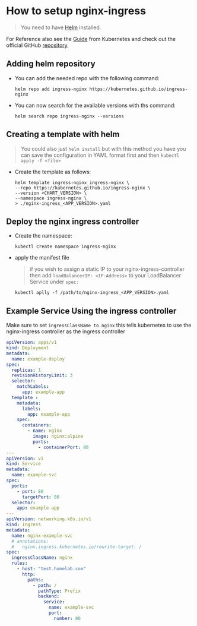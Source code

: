 # How to setup nginx-ingress
> You need to have [Helm](./helm_setup.md) installed.

For Reference also see the [Guide](https://kubernetes.github.io/ingress-nginx/deploy/) from Kubernetes and check out the official GitHub [repository](https://github.com/kubernetes/ingress-nginx).

## Adding helm repository
- You can add the needed repo with the following command:
    ```
    helm repo add ingress-nginx https://kubernetes.github.io/ingress-nginx
    ```
- You can now search for the available versions with ths command:
    ```
    helm search repo ingress-nginx --versions
    ```
    

## Creating a template with helm
> You could also just `helm install` but with this method you have you can save the configuration in YAML format first and then `kubectl apply -f <file>`

- Create the template as follows:
    ```
    helm template ingress-nginx ingress-nginx \
    --repo https://kubernetes.github.io/ingress-nginx \
    --version <CHART_VERSION> \
    --namespace ingress-nginx \
    > ./nginx-ingress_<APP_VERSION>.yaml
    ```

## Deploy the nginx ingress controller
- Create the namespace:
    ```
    kubectl create namespace ingress-nginx
    ```
- apply the manifest file
    > if you wish to assign a static IP to your nginx-ingress-controller then add `loadBalancerIP: <IP-Address>` to your LoadBalancer Service under `spec:`
    ```
    kubectl aplly -f /path/to/nginx-ingress_<APP_VERSION>.yaml
    ```

## Example Service Using the ingress controller
Make sure to set `ingressClassName to nginx` this tells kubernetes to use the nginx-ingress controller as the ingress controller

```yaml
apiVersion: apps/v1
kind: Deployment
metadata:
  name: example-deploy
spec:
  replicas: 1
  revisionHistoryLimit: 3
  selector:
    matchLabels:
      app: example-app
  template :
    metadata:
      labels:
        app: example-app
    spec:
      containers:
        - name: nginx
          image: nginx:alpine
          ports:
            - containerPort: 80
---
apiVersion: v1
kind: Service
metadata:
  name: example-svc
spec:
  ports:
    - port: 80
      targetPort: 80
  selector:
    app: example-app
---
apiVersion: networking.k8s.io/v1
kind: Ingress
metadata:
  name: nginx-example-svc
  # annotations:
  #   nginx.ingress.kubernetes.io/rewrite-target: /
spec:
  ingressClassName: nginx
  rules:
    - host: "test.homelab.com"
      http:
        paths:
          - path: /
            pathType: Prefix
            backend:
              service:
                name: example-svc
                port:
                  number: 80
```
